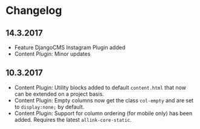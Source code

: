 # Changelog

## 14.3.2017

- Feature DjangoCMS Instagram Plugin added
- Content Plugin: Minor updates


## 10.3.2017

- Content Plugin: Utility blocks added to default `content.html` that now can be extended on a project basis.
- Content Plugin: Empty columns now get the class `col-empty` and are set to `display:none;` by default.
- Content Plugin: Support for column ordering (for mobile only) has been added. Requires the latest `allink-core-static`.
